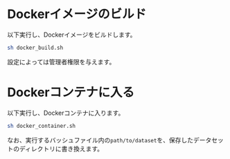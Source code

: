 # Dockerイメージのビルド  
以下実行し、Dockerイメージをビルドします。  
```bash
sh docker_build.sh
```
設定によっては管理者権限を与えます。

# Dockerコンテナに入る  
以下実行し、Dockerコンテナに入ります。  
```bash
sh docker_container.sh
```
なお、実行するバッシュファイル内の`path/to/dataset`を、保存したデータセットのディレクトリに書き換えます。  
